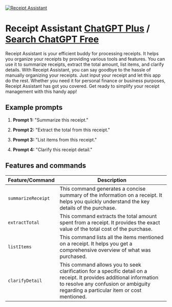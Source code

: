 
[![Receipt Assistant](https://files.oaiusercontent.com/file-MAfylvmUb4m2xXIynSnEFD9O?se=2123-10-14T09%3A14%3A58Z&sp=r&sv=2021-08-06&sr=b&rscc=max-age%3D31536000%2C%20immutable&rscd=attachment%3B%20filename%3D9c71b782-d47c-4325-bdc5-b2650b35859a.png&sig=t%2BEXcuiMhPtjXKo0yV0hbr1ZkFmeLVo74VPJEUHWIh8%3D)](https://chat.openai.com/g/g-WEi7DGCb3-receipt-assistant)

# Receipt Assistant [ChatGPT Plus](https://chat.openai.com/g/g-WEi7DGCb3-receipt-assistant) / [Search ChatGPT Free](https://gptcall.net/index.html#/?search=Receipt%20Assistant)

Receipt Assistant is your efficient buddy for processing receipts. It helps you organize your receipts by providing various tools and features. You can use it to summarize receipts, extract the total amount, list items, and clarify details. With Receipt Assistant, you can say goodbye to the hassle of manually organizing your receipts. Just input your receipt and let this app do the rest. Whether you need it for personal finance or business purposes, Receipt Assistant has got you covered. Get ready to simplify your receipt management with this handy app!

## Example prompts

1. **Prompt 1:** "Summarize this receipt."

2. **Prompt 2:** "Extract the total from this receipt."

3. **Prompt 3:** "List items from this receipt."

4. **Prompt 4:** "Clarify this receipt detail."

## Features and commands

| Feature/Command | Description |
| --- | --- |
| `summarizeReceipt` | This command generates a concise summary of the information on a receipt. It helps you quickly understand the key details of the purchase. |
| `extractTotal` | This command extracts the total amount spent from a receipt. It provides the exact value of the total cost of the purchase. |
| `listItems` | This command lists all the items mentioned on a receipt. It helps you get a comprehensive overview of what was purchased. |
| `clarifyDetail` | This command allows you to seek clarification for a specific detail on a receipt. It provides additional information to resolve any confusion or ambiguity regarding a particular item or cost mentioned. |


